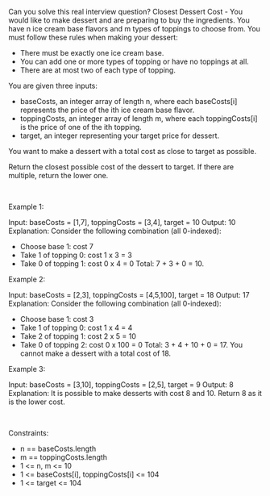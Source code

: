 Can you solve this real interview question? Closest Dessert Cost - You would like to make dessert and are preparing to buy the ingredients. You have n ice cream base flavors and m types of toppings to choose from. You must follow these rules when making your dessert:

 * There must be exactly one ice cream base.
 * You can add one or more types of topping or have no toppings at all.
 * There are at most two of each type of topping.

You are given three inputs:

 * baseCosts, an integer array of length n, where each baseCosts[i] represents the price of the ith ice cream base flavor.
 * toppingCosts, an integer array of length m, where each toppingCosts[i] is the price of one of the ith topping.
 * target, an integer representing your target price for dessert.

You want to make a dessert with a total cost as close to target as possible.

Return the closest possible cost of the dessert to target. If there are multiple, return the lower one.

 

Example 1:


Input: baseCosts = [1,7], toppingCosts = [3,4], target = 10
Output: 10
Explanation: Consider the following combination (all 0-indexed):
- Choose base 1: cost 7
- Take 1 of topping 0: cost 1 x 3 = 3
- Take 0 of topping 1: cost 0 x 4 = 0
Total: 7 + 3 + 0 = 10.


Example 2:


Input: baseCosts = [2,3], toppingCosts = [4,5,100], target = 18
Output: 17
Explanation: Consider the following combination (all 0-indexed):
- Choose base 1: cost 3
- Take 1 of topping 0: cost 1 x 4 = 4
- Take 2 of topping 1: cost 2 x 5 = 10
- Take 0 of topping 2: cost 0 x 100 = 0
Total: 3 + 4 + 10 + 0 = 17. You cannot make a dessert with a total cost of 18.


Example 3:


Input: baseCosts = [3,10], toppingCosts = [2,5], target = 9
Output: 8
Explanation: It is possible to make desserts with cost 8 and 10. Return 8 as it is the lower cost.


 

Constraints:

 * n == baseCosts.length
 * m == toppingCosts.length
 * 1 <= n, m <= 10
 * 1 <= baseCosts[i], toppingCosts[i] <= 104
 * 1 <= target <= 104